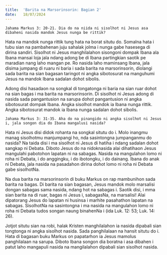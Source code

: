 ```yaml
---
title:  'Barita na Marsorinsorin: Bagian 2'
date:   18/07/2024
---
```


`Jahama Markus 3: 20-21. Dia do na niida ni sisolhot ni Jesus asa dibaheni nasida mandok Jesus nunga be rittik?`

Hata na mandok nunga rittik tung hata na borat situtu do.  Somalna hata i tubu sian na pambahenan juju sahalak jolma i nunga gabe hasesega di dirina sandiri. Sisolhot ni Jesus manghilalahon sisongoni dompak Ibana ala Ibana mansai loja jala ndang adong be di Ibana partingkian saotik pe maradian nang laho mangan pe. Ro nasida laho maminsang Ibana, jala disima jumpang di ruaru ni baria i sada barita na marsorinsorin, diolangi sada barita na sian bagasan taringot ni angka sibotosurat na manguhumi Jesus na mandok Ibana sadalan dohot sibolis.

Adong disi hasadaon na songkal di tongatonga ni baria na sian ruar dohot na sian bagas i ma barita na marsorinsorin. Di sisolhot ni Jesus adong di nasida sada pangantusion na sarupa dohot pangantusion ni angka sibotosurat dompak Ibana. Angka sisolhot mandok ia Ibana nunga rittik. Angka sibotosurat mandok ia Ibana nunga sadalan dohot sibolis.

`Jahama Markus 3: 31-35. Aha do na pinangido ni angka sisolhot ni Jesus i, jala songon dia do Ibana mangalusi nasida?`

Hata ni Jesus disi didok rohanta na songkal situtu do i. Molo inangmu manag sisolhotmu manjumpangi ho, nda sasintongna jumpanganmu do nasida? Na taida disi i ma sisolhot ni Jesus di hatiha i ndang sadalan dohot sangkap ni Debata. Diboto Jesus do na nidoknasida alai dihatihaon Jesus mangulahi pabotohon lapatan ni na sabagas. Nasida na mangulahon lomo ni roha ni Debata, i do anggingku, i do ibotongku, i do dainang. Ibana do anak ni Debata, jala nasida na pasadahon dirina dohot lomo ni roha ni Debata gabe sisolhotNa.

Na dua barita na marsorinsorin di buku Markus on rap mambunihon sada barita na bagas. Di barita na sian bagasan, Jesus mandok molo marsalisi dongan sabagas sama nasida, ndang hot na sabagas i. Saotik disi, i mma sian barita na di ruar, bagas ni Jesus i, sabagasNa, na marsalisi! Alai dipatorang Jesus do lapatan ni husinsa i marhite pasahathon lapatan na sabagas. SisolhotNa na sasintongna i ma nasida na mangulahon lomo ni roha ni Debata tudos songan naung binahenNa i (ida Luk. 12: 53; Luk. 14: 26).

Jotjot situtu sian na robi, halak Kristen manghilalahon ia nasida dipabali sian tongtonga ni angka sisolhot nasida. Sada panghilalaan na hansit situtu do i. Hata di bagasan buku Markus on papatarhon ia Jesus mamolus panghilalaan na sarupa. Diboto Ibana songon dia boratna i asa dibahen i patut laho mangapuli nasida na mangilalahon dipabali sian sisolhot nasida.